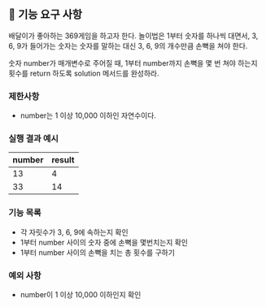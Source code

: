 ## 🚀 기능 요구 사항

배달이가 좋아하는 369게임을 하고자 한다. 놀이법은 1부터 숫자를 하나씩 대면서, 3, 6, 9가 들어가는 숫자는 숫자를 말하는 대신 3, 6, 9의 개수만큼 손뼉을 쳐야 한다.

숫자 number가 매개변수로 주어질 때, 1부터 number까지 손뼉을 몇 번 쳐야 하는지 횟수를 return 하도록 solution 메서드를 완성하라.

### 제한사항

- number는 1 이상 10,000 이하인 자연수이다.

### 실행 결과 예시

| number | result |
| --- | --- |
| 13 | 4 |
| 33 | 14 |

### 기능 목록

- 각 자릿수가 3, 6, 9에 속하는지 확인
- 1부터 number 사이의 숫자 중에 손뼉을 몇번치는지 확인
- 1부터 number 사이의 손뼉을 치는 총 횟수를 구하기

### 예외 사항

- number이 1 이상 10,000 이하인지 확인
